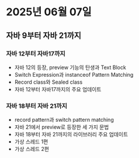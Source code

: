 # 2025년 06월 07일

## 자바 9부터 자바 21까지

### 자바 12부터 자바17까지

- 자바 12의 등장, preview 기능의 탄생과 Text Block
- Switch Expression과 instanceof Pattern Matching
- Record class와 Sealed class
- 자바 12부터 자바17까지의 주요 업데이트

### 자바 18부터 자바 21까지

- record pattern과 switch pattern matching
- 자바 21에서 preview로 등장한 세 가지 문법
- 자바 18부터 자바 21까지의 라이브러리 주요 업데이트
- 가상 스레드 1편
- 가상 스레드 2편
